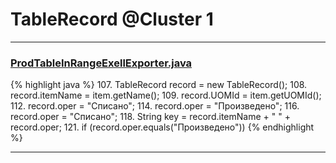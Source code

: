 # TableRecord @Cluster 1

***

### [ProdTableInRangeExellExporter.java](https://searchcode.com/codesearch/view/137412593/)
{% highlight java %}
107. TableRecord record = new TableRecord();
108. record.itemName = item.getName();
109. record.UOMId = item.getUOMId();
112.     record.oper = "Списано";
114.     record.oper = "Произведено";
116.   record.oper = "Списано";
118. String key = record.itemName + " " + record.oper;
121.   if (record.oper.equals("Произведено"))
{% endhighlight %}

***

